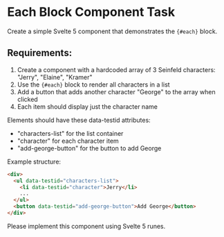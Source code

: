 # Each Block Component Task

Create a simple Svelte 5 component that demonstrates the `{#each}` block.

## Requirements:

1. Create a component with a hardcoded array of 3 Seinfeld characters: "Jerry", "Elaine", "Kramer"
2. Use the `{#each}` block to render all characters in a list
3. Add a button that adds another character "George" to the array when clicked
4. Each item should display just the character name

Elements should have these data-testid attributes:

- "characters-list" for the list container
- "character" for each character item
- "add-george-button" for the button to add George

Example structure:

```html
<div>
  <ul data-testid="characters-list">
    <li data-testid="character">Jerry</li>
    ...
  </ul>
  <button data-testid="add-george-button">Add George</button>
</div>
```

Please implement this component using Svelte 5 runes.
